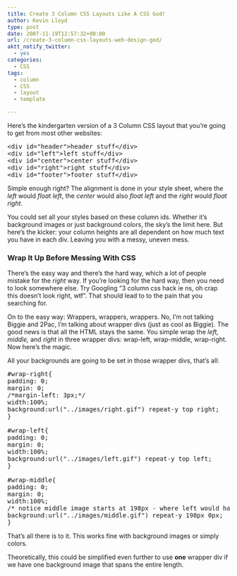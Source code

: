```yaml
---
title: Create 3 Column CSS Layouts Like A CSS God!
author: Kevin Lloyd
type: post
date: 2007-11-19T12:57:32+00:00
url: /create-3-column-css-layouts-web-design-god/
aktt_notify_twitter:
  - yes
categories:
  - CSS
tags:
  - column
  - CSS
  - layout
  - template

---
```

Here&#8217;s the kindergarten version of a 3 Column CSS layout that you&#8217;re going to get from most other websites:

<pre class="brush: xml; title: ; notranslate" title="">&lt;div id="header"&gt;header stuff&lt;/div&gt;
&lt;div id="left"&gt;left stuff&lt;/div&gt;
&lt;div id="center"&gt;center stuff&lt;/div&gt;
&lt;div id="right"&gt;right stuff&lt;/div&gt;
&lt;div id="footer"&gt;footer stuff&lt;/div&gt;</pre>

Simple enough right? The alignment is done in your style sheet, where the _left_ would _float left_, the _center_ would also _float left_ and the _right_ would _float_ _right_.

You could set all your styles based on these column ids. Whether it&#8217;s background images or just background colors, the sky&#8217;s the limit here. But here&#8217;s the kicker: your column heights are all dependent on how much text you have in each div. Leaving you with a messy, uneven mess.

### Wrap It Up Before Messing With CSS

There&#8217;s the easy way and there&#8217;s the hard way, which a lot of people mistake for the _right_ way. If you&#8217;re looking for the hard way, then you need to look somewhere else. Try Googling &#8220;3 column css hack ie ns, oh crap this doesn&#8217;t look right, wtf&#8221;. That should lead to to the pain that you searching for.

On to the easy way: Wrappers, wrappers, wrappers. No, I&#8217;m not talking Biggie and 2Pac, I&#8217;m talking about wrapper divs (just as cool as Biggie). The good news is that all the HTML stays the same. You simple wrap the _left, middle,_ and _right_ in three wrapper divs: wrap-left, wrap-middle, wrap-right. Now here&#8217;s the magic.

All your backgrounds are going to be set in those wrapper divs, that&#8217;s all:

<pre class="brush: css; title: ; notranslate" title="">#wrap-right{
padding: 0;
margin: 0;
/*margin-left: 3px;*/
width:100%;
background:url("../images/right.gif") repeat-y top right;
}

#wrap-left{
padding: 0;
margin: 0;
width:100%;
background:url("../images/left.gif") repeat-y top left;
}

#wrap-middle{
padding: 0;
margin: 0;
width:100%;
/* notice middle image starts at 198px - where left would have stopped. */
background:url("../images/middle.gif") repeat-y 198px 0px;
}</pre>

That&#8217;s all there is to it. This works fine with background images or simply colors.

Theoretically, this could be simplified even further to use **one** wrapper div if we have one background image that spans the entire length.